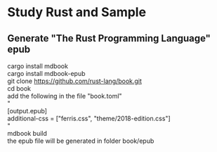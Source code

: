 # Study Rust and Sample

## Generate "The Rust Programming Language" epub

cargo install mdbook  
cargo install mdbook-epub  
git clone https://github.com/rust-lang/book.git  
cd book  
add the following in the file "book.toml"   
"  
[output.epub]  
additional-css = ["ferris.css", "theme/2018-edition.css"]  
"  
mdbook build  
the epub file will be generated in folder book/epub  
